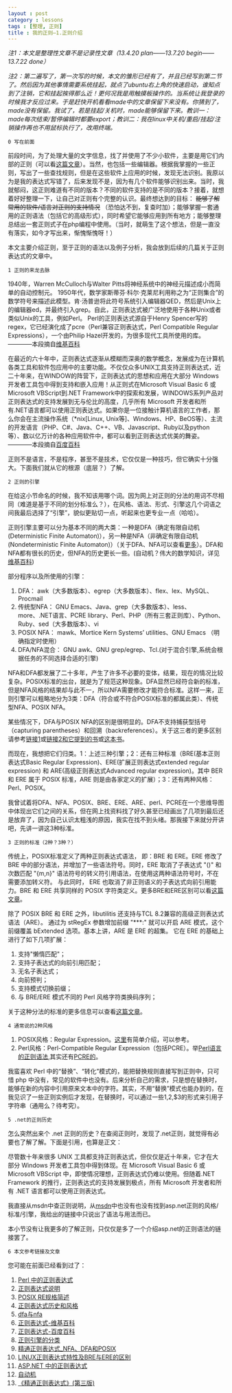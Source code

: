 ```yaml
---
layout : post
category : lessons
tags : [整理, 正则]
title : 我的正则—1.正则介绍
---
```


*注1：本文是整理性文章不是记录性文章（13.4.20 plan——13.7.20 begin——13.7.22 done）*

*注2：第二遍写了，第一次写的时候，本文的雏形已经有了，并且已经写到第二节了。然后因为其他事情需要系统挂起，就点了ubuntu右上角的快速启动，谁知点到了注销，它和挂起挨得那么近！更何况我是用触摸板操作的。当系统让我登录的时候我才反应过来。于是赶快开机看看made中的文章保留下来没有。你猜到了，made没有保留。我试了，若是挂起/关机时，made能够保留下来。教训一：made每次结束/暂停编辑时都要export；教训二：我在linux中关机/重启/挂起/注销操作再也不用鼠标执行了，改用终端。*

    0 写在前面

前段时间，为了处理大量的文字信息，找了并使用了不少小软件，主要是用它们内部的正则（可以看[这篇文章](http://bkzxp.github.io/lessons/2013/05/03/Regex-Tools/)）。当然，也包括一些编辑器。根据我掌握的一些正则，写出了一些查找规则，但是在这些软件上应用的时候，发现无法识别。我原以为是我的表达式写错了，后来发现不是，因为有几个软件能够识别出来。当时，我就郁闷，这正则难道有不同的版本？不同的软件支持的是不同的版本？接着，就想着好好整理一下，让自己对正则有个完整的认识。最终想达到的目标： ~~能够了解常用的软件/语言对正则的支持情况~~ （恐怕达不到，复查时加）；能够掌握一套通用的正则语法（包括它的高级形式），同时希望它能够应用到所有地方；能够整理总结出一套正则式子在php编程中使用。（当时，就萌生了这个想法，但是一直没有落实，如今才写出来，惭愧惭愧呀！）

本文主要介绍正则，至于正则的语法以及例子分析，我会放到后续的几篇关于正则表达式的文章中。

    1 正则的来龙去脉

1940年，Warren McCulloch与Walter Pitts将神经系统中的神经元描述成小而简单的自动控制元。 1950年代，数学家斯蒂芬·科尔·克莱尼利用称之为“正则集合”的数学符号来描述此模型。肯·汤普逊将此符号系统引入编辑器QED，然后是Unix上的编辑器ed，并最终引入grep。自此，正则表达式被广泛地使用于各种Unix或者类似Unix的工具，例如Perl。
Perl的正则表达式源自于Henry Spencer写的regex，它已经演化成了pcre（Perl兼容正则表达式，Perl Compatible Regular Expressions），一个由Philip Hazel开发的，为很多现代工具所使用的库。————本段摘自[维基百科](http://zh.wikipedia.org/wiki/%E6%AD%A3%E5%88%99%E8%A1%A8%E8%BE%BE%E5%BC%8F#.E5.9F.BA.E6.9C.AC.E8.AF.AD.E6.B3.95)

在最近的六十年中，正则表达式逐渐从模糊而深奥的数学概念，发展成为在计算机各类工具和软件包应用中的主要功能。不仅仅众多UNIX工具支持正则表达式，近二十年来，在WINDOW的阵营下，正则表达式的思想和应用在大部分 Windows 开发者工具包中得到支持和嵌入应用！从正则式在Microsoft Visual Basic 6 或 Microsoft VBScript到.NET Framework中的探索和发展，WINDOWS系列产品对正则表达式的支持发展到无与伦比的高度，几乎所有 Microsoft 开发者和所有.NET语言都可以使用正则表达式。如果你是一位接触计算机语言的工作者，那么你会在主流操作系统（*nix[Linux, Unix等]、Windows、HP、BeOS等）、主流的开发语言（PHP、C#、Java、C++、VB、Javascript、Ruby以及python等）、数以亿万计的各种应用软件中，都可以看到正则表达式优美的舞姿。————本段摘自[百度百科](http://baike.baidu.com/view/94238.htm)

正则不是语言，不是程序，甚至不是技术，它仅仅是一种技巧，但它确实十分强大。下面我们就从它的根源（底层？）了解。

    2 正则的引擎

在给这小节命名的时候，我不知该用哪个词。因为网上对正则的分法的用词不尽相同（难道是基于不同的划分标准么？），在风格、语法、形式、引擎这几个词语之间我最后选择了“引擎”，貌似更贴切一点，听起来也更专业一点（哈哈）。

正则引擎主要可以分为基本不同的两大类：一种是DFA（确定有限自动机(Deterministic Finite Automaton)），另一种是NFA（非确定有限自动机(Nondeterministic Finite Automaton)）（关于DFA、NFA可以查看[更多](http://wenku.baidu.com/view/e2b50adbad51f01dc281f1d3.html)）。DFA和NFA都有很长的历史，但NFA的历史更长一些。(自动机？伟大的数学知识，详见[维基百科](http://zh.wikipedia.org/zh-cn/%E8%87%AA%E5%8A%A8%E6%9C%BA))

部分程序以及所使用的引擎：

 1. DFA：
awk（大多数版本）、egrep（大多数版本）、flex、lex、MySQL、Procmail
 2. 传统型NFA：
GNU Emacs、Java、grep（大多数版本）、less、more、.NET语言、PCRE library、Perl、PHP（所有三套正则库）、Python、Ruby、sed（大多数版本）、vi
 3. POSIX NFA：
mawk、Mortice Kern Systems’ utilities、GNU Emacs （明确指定时使用）
 4. DFA/NFA混合：
GNU awk、GNU grep/egrep、Tcl.(对于混合引擎,系统会根据任务的不同选择合适的引擎)

NFA和DFA都发展了二十多年，产生了许多不必要的变体，结果，现在的情况比较复杂。POSIX标准的出台，就是为了规范这种现象。DFA显然已经符合新的标准，但是NFA风格的结果却与此不一，所以NFA需要修改才能符合标准。这样一来，正则引擎可以粗略地分为3类：DFA（符合或不符合POSIX标准的都属此类）、传统型NFA、POSIX NFA。

某些情况下，DFA与POSIX NFA的区别是很明显的。DFA不支持捕获型括号（capturing parentheses）和回溯（backreferences）。关于这三者的更多区别请参考[链接1](http://book.51cto.com/art/200801/63851.htm)或[链接2和它提到的书](http://hi.baidu.com/sunsee/item/66be2aab296e819e14107320)或[这本书](http://vdisk.weibo.com/s/L7h27)。

而现在，我想把它们归类。1：上述三种引擎；2：还有三种标准（BRE(基本正则表达式Basic Regular Expression)、ERE(扩展正则表达式extended regular expression) 和 ARE(高级正则表达式Advanced regular expression)。其中 BER 和 ERE 属于 POSIX 标准，ARE 则是由各家定义的扩展）；3：还有两种风格：Perl、POSIX。

我曾试着将DFA、NFA、POSIX、BRE、ERE、ARE、perl、PCRE在一个思维导图中体现出它们之间的关系，但在网上找资料找了好久甚至已经画出了几项到最后还是放弃了，因为自己认识太粗浅的原因，我实在找不到头绪。那我接下来就分开讲吧，先讲一讲这3种标准。

    3 正则的标准（2种？3种？）

传统上，POSIX标准定义了两种正则表达式语法， 即：BRE 和 ERE。ERE 修改了 BRE 中的部分语法，并增加了一些语法符号。同时，ERE 取消了子表达式 "()" 和 次数匹配 "{m,n}" 语法符号的转义符引用语法，在使用这两种语法符号时，不在需要添加转义符。 与此同时， ERE 也取消了非正则语义的子表达式向前引用能力。BRE 和 ERE 共享同样的 POSIX 字符类定义。更多BRE和ERE区别可以看[这篇文章](http://hi.baidu.com/jayvynsong/item/58a0a936395359cc382ffa7b)。

除了 POSIX BRE 和 ERE 之外，libutilitis 还支持与TCL 8.2兼容的高级正则表达式语法（ARE）。 通过为 stRegEx 参数增加前缀 "***:" 就可以开启 ARE 模式，这个前缀覆盖 bExtended 选项。基本上讲，ARE 是 ERE 的超集。 它在 ERE 的基础上进行了如下几项扩展：

  1. 支持"懒惰匹配"；
  2. 支持子表达式的向前引用匹配；
  3. 无名子表达式；
  4. 向前预判；
  5. 支持模式切换前缀；
  6. 与 BRE/ERE 模式不同的 Perl 风格字符类换码序列；

关于这种分法的标准的更多信息可以查看[这篇文章](http://baiy.cn/utils/_regex_doc/)。

    4 通常说的2种风格

 1. POSIX风格：Regular Expression。[这里](http://book.51cto.com/art/200903/113275.htm)有简单介绍，可以参考。
 2. Perl风格：Perl-Compatible Regular Expression（包括PCRE）。举[Perl语言的正则语法](http://www.aka.org.cn/Lectures/002/Lecture-2.1.2/perl-reg.html),其实还有[PCRE的](http://zh.wikipedia.org/wiki/%E6%AD%A3%E5%88%99%E8%A1%A8%E8%BE%BE%E5%BC%8F#.E5.9F.BA.E6.9C.AC.E8.AF.AD.E6.B3.95)。

我蛮喜欢 Perl 中的“替换”、“转化”模式的，能把替换规则直接写到正则中，只可惜 php 中没有，常见的软件中也没有。后来分析自己的需求，只是想在替换时，能够在新的内容中引用原来文本中的字符。其实，不用“替换”模式也能办到的，在我见识了一些正则实例后才发现，在替换时，可以通过一些$1,$2,$3的形式来引用子字符串（通用么？待考究）。

    5 .net的正则历史

怎么突然出来个 .net 正则的历史？在查阅正则时，发现了.net正则，就觉得有必要也了解了解。下面是引用，也算是正文：

尽管数十年来很多 UNIX 工具都支持正则表达式，但仅仅是近十年来，它才在大部分 Windows 开发者工具包中得到体现。在 Microsoft Visual Basic 6 或 Microsoft VBScript 中，即使情况理想，正则表达式仍难以使用。但随着.NET Framework 的推行，正则表达式的支持发展到极点，所有 Microsoft 开发者和所有 .NET 语言都可以使用正则表达式。

我直接从msdn中查正则说明，从[msdn](http://msdn.microsoft.com/zh-cn/library/ms972966.aspx)中也没有也没有找到asp.net正则的风格/标准/引擎，我给出的链接中只说出了语法与用法而已。

本小节没有让我更多的了解正则，只仅仅是多了一个介绍asp.net的正则语法的链接罢了。

    6 本文参考链接及文章

您可能在前面已经看到过了：

 1. [Perl 中的正则表达式](http://www.aka.org.cn/Lectures/002/Lecture-2.1.2/perl-reg.html)
 2. [正则表达式说明](http://baiy.cn/utils/_regex_doc/)
 3. [POSIX RE规格简述](http://book.51cto.com/art/200903/113275.htm)
 4. [正则表达式历史和风格](http://book.51cto.com/art/200903/113272.htm)
 5. [dfa与nfa](http://wenku.baidu.com/view/e2b50adbad51f01dc281f1d3.html)
 6. [正则表达式-维基百科](http://zh.wikipedia.org/wiki/%E6%AD%A3%E5%88%99%E8%A1%A8%E8%BE%BE%E5%BC%8F#.E5.9F.BA.E6.9C.AC.E8.AF.AD.E6.B3.95)
 7. [正则表达式-百度百科](http://baike.baidu.com/view/94238.htm)
 8. [正则引擎的分类](http://book.51cto.com/art/200801/63850.htm)
 9. [精通正则表达式_NFA、DFA和POSIX](http://hi.baidu.com/sunsee/item/66be2aab296e819e14107320)
 10. [LINUX正则表达式特性及BRE与ERE的区别](http://hi.baidu.com/jayvynsong/item/58a0a936395359cc382ffa7b)
 11. [ASP.NET 中的正则表达式](http://msdn.microsoft.com/zh-cn/library/ms972966.aspx)
 12. [自动机](http://zh.wikipedia.org/zh-cn/%E8%87%AA%E5%8A%A8%E6%9C%BA)
 13. [《精通正则表达式》(第三版)](http://vdisk.weibo.com/s/L7h27)
